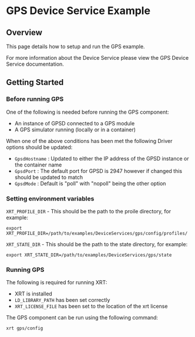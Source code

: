 # GPS Device Service Example

## Overview
This page details how to setup and run the GPS example.

For more information about the Device Service please view the GPS Device Service documentation.

## Getting Started

### Before running GPS

One of the following is needed before running the GPS component:
* An instance of GPSD connected to a GPS module 
* A GPS simulator running (locally or in a container)

When one of the above conditions has been met the following Driver options should be updated:

* `GpsdHostname` : Updated to either the IP address of the GPSD instance or the container name
* `GpsdPort` : The default port for GPSD is 2947 however if changed this should be updated to match
* `GpsdMode` : Default is "poll" with "nopoll" being the other option

### Setting environment variables

`XRT_PROFILE_DIR` - This should be the path to the proile directory, for example:
```
export XRT_PROFILE_DIR=/path/to/examples/DeviceServices/gps/config/profiles/
```

`XRT_STATE_DIR` - This should be the path to the state directory, for example:
```
export XRT_STATE_DIR=/path/to/examples/DeviceServices/gps/state
```

### Running GPS

The following is required for running XRT:
* XRT is installed
* `LD_LIBRARY_PATH` has been set correctly
* `XRT_LICENSE_FILE` has been set to the location of the xrt license

The GPS component can be run using the following command:
```
xrt gps/config
```
